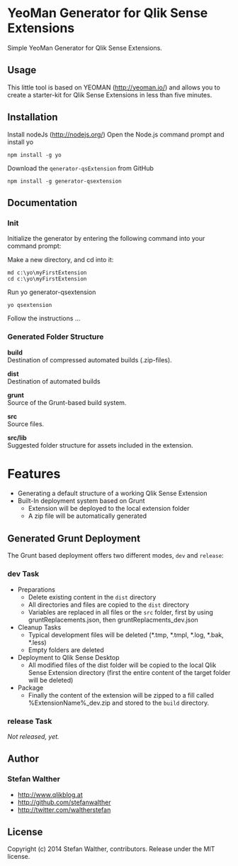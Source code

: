 # YeoMan Generator for Qlik Sense Extensions 

Simple YeoMan Generator for Qlik Sense Extensions.

## Usage
This little tool is based on YEOMAN (http://yeoman.io/) and allows you to create a starter-kit for Qlik Sense Extensions in less than five minutes.

## Installation

Install nodeJs (http://nodejs.org/)
Open the Node.js command prompt and install yo
 

```
npm install -g yo
```

Download the `qenerator-qsExtension` from GitHub

```
npm install -g generator-qsextension
```

## Documentation

### Init

Initialize the generator by entering the following command into your command prompt:


Make a new directory, and cd into it:
```
md c:\yo\myFirstExtension
cd c:\yo\myFirstExtension
```

Run yo generator-qsextension
```
yo qsextension
```

Follow the instructions ...

### Generated Folder Structure

**build**  
Destination of compressed automated builds (.zip-files).

**dist**  
Destination of automated builds

**grunt**  
Source of the Grunt-based build system.

**src**  
Source files.

**src/lib**  
Suggested folder structure for assets included in the extension.



# Features

* Generating a default structure of a working Qlik Sense Extension
* Built-In deployment system based on Grunt
    * Extension will be deployed to the local extension folder
    * A zip file will be automatically generated

## Generated Grunt Deployment
The Grunt based deployment offers two different modes, `dev` and `release`:

### dev Task

* Preparations
	* Delete existing content in the `dist` directory
	* All directories and files are copied to the `dist` directory
	* Variables are replaced in all files or the `src` folder, first by using gruntReplacements.json, then gruntReplacments_dev.json
* Cleanup Tasks
	* Typical development files will be deleted (*.tmp, *.tmpl, *.log, *.bak, *.less)
	* Empty folders are deleted
* Deployment to Qlik Sense Desktop
	* All modified files of the dist folder will be copied to the local Qlik Sense Extension directory (first the entire content of the target folder will be deleted)
* Package
	* Finally the content of the extension will be zipped to a fill called %ExtensionName%_dev.zip and stored to the `build` directory. 

### release Task

*Not released, yet.*

## Author
### Stefan Walther 
* http://www.qlikblog.at
* http://github.com/stefanwalther
* http://twitter.com/waltherstefan

## License
Copyright (c) 2014 Stefan Walther, contributors.
Release under the MIT license.
